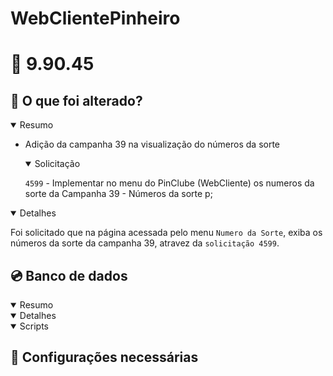# WebClientePinheiro

# :file_folder: 9.90.45

## :memo: O que foi alterado?

<details open>
<summary>Resumo</summary>

- Adição da campanha 39 na visualização do números da sorte
  
    <details open> <summary>Solicitação</summary>
      
    `4599` - Implementar no menu do PinClube (WebCliente) os numeros da sorte da Campanha 39 - Números da sorte p;
  
    </details>

</details>

<details open>
<summary>Detalhes</summary>

Foi solicitado que na página acessada pelo menu `Numero da Sorte`, exiba os números da sorte da campanha 39, atravez da `solicitação 4599`.

</details>

## :cd: Banco de dados

<details open>
<summary>Resumo</summary>
</details>

<details open>
<summary>Detalhes</summary>
</details>

<details open>
<summary>Scripts</summary>
</details>

## :wrench: Configurações necessárias